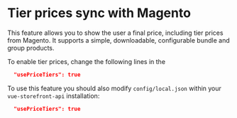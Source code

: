 # Tier prices sync with Magento

This feature allows you to show the user a final price, including tier prices from Magento. It supports a simple, downloadable, configurable bundle and group products.

To enable tier prices, change the following lines in the

```json
  "usePriceTiers": true
```

To use this feature you should also modify `config/local.json` within your `vue-storefront-api` installation:

```json
  "usePriceTiers": true
```
